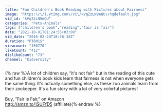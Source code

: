 ```yaml
---
title: "Fun Children's Book Reading with Pictures about Fairness"
image: "https:\/\/i.ytimg.com\/vi\/kVqZzLN9eQU\/hqdefault.jpg"
vid_id: "kVqZzLN9eQU"
categories: "Pets-Animals"
tags: ["children's book","reading","fair is fair"]
date: "2021-10-01T01:24:55+03:00"
vid_date: "2016-02-24T18:56:18Z"
duration: "PT6M1S"
viewcount: "150770"
likeCount: "412"
dislikeCount: "73"
channel: "Kidversity"
---
```

{% raw %}A lot of children say, &quot;It's not fair&quot; but in the reading of this cute and fun children's book kids learn that fairness is not when everyone gets the same thing. It's actually something else, as these zoo animals learn from their zookeeper. It's a fun story with a lot of very colorful pictures!<br /><br />Buy, &quot;Fair is Fair,&quot; on Amazon<br /><a rel="nofollow" target="blank" href="http://amzn.to/1SUFfD5">http://amzn.to/1SUFfD5</a> (affiliate){% endraw %}
